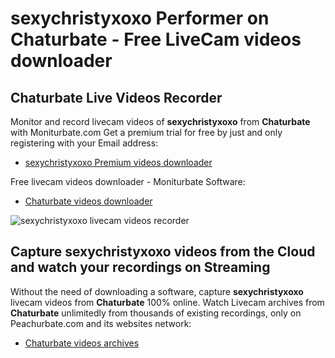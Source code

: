 # sexychristyxoxo Performer on Chaturbate - Free LiveCam videos downloader

## Chaturbate Live Videos Recorder

Monitor and record livecam videos of **sexychristyxoxo** from **Chaturbate** with Moniturbate.com
Get a premium trial for free by just and only registering with your Email address:
* [sexychristyxoxo Premium videos downloader](https://moniturbate.com/request-demo-licence-key.html)

Free livecam videos downloader - Moniturbate Software:
* [Chaturbate videos downloader](https://moniturbate.com/moniturbate-download-software.html)

![sexychristyxoxo livecam videos recorder](https://peachurnet.com/templates/moniturbate-software.png)


## Capture sexychristyxoxo videos from the Cloud and watch your recordings on Streaming

Without the need of downloading a software, capture **sexychristyxoxo** livecam videos from **Chaturbate** 100% online.
Watch Livecam archives from **Chaturbate** unlimitedly from thousands of existing recordings, only on Peachurbate.com and its websites network:
* [Chaturbate videos archives](https://peachurnet.com/)